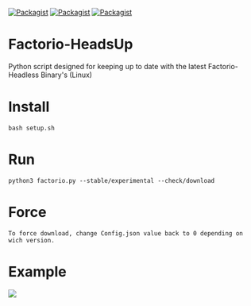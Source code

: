 [![Packagist](https://img.shields.io/badge/game-Factorio-orange.svg)]()  [![Packagist](https://img.shields.io/packagist/l/doctrine/orm.svg)]()  [![Packagist](https://img.shields.io/badge/language-python3.5-brightgreen.svg)]() 




# Factorio-HeadsUp
Python script designed for keeping up to date with the latest Factorio-Headless Binary's (Linux)


# Install
    bash setup.sh

# Run
    python3 factorio.py --stable/experimental --check/download
    
# Force
    To force download, change Config.json value back to 0 depending on wich version. 
    
# Example

<img src='https://ts3.ezcheats.co.uk/factorio.gif'></img>
